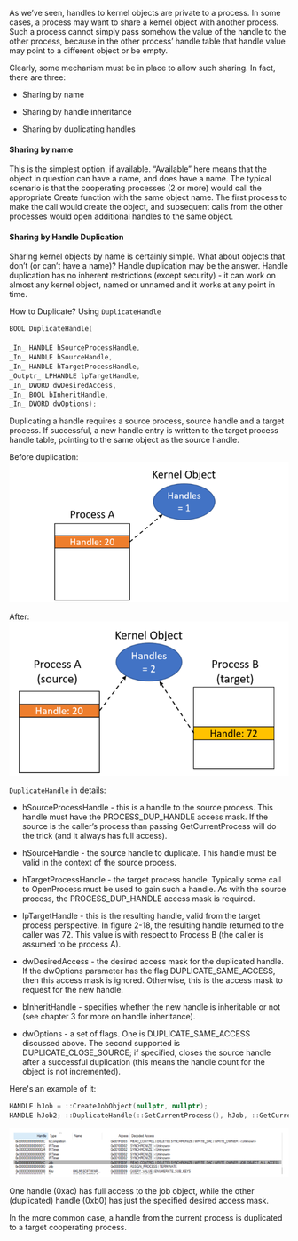 As we’ve seen, handles to kernel objects are private to a process. In some cases, a process may want to share a kernel object with another process. Such a process cannot simply pass somehow the value of the handle to the other process, because in the other process’ handle table that handle value may point to a different object or be empty.

Clearly, some mechanism must be in place to allow such sharing. In fact, there are three:

- Sharing by name

- Sharing by handle inheritance

- Sharing by duplicating handles

#### Sharing by name

This is the simplest option, if available. “Available” here means that the object in question can have a name, and does have a name. The typical scenario is that the cooperating processes (2 or more) would call the appropriate Create function with the same object name. The first process to make the call would create the object, and subsequent calls from the other processes would open additional handles to the same object.

#### Sharing by Handle Duplication

Sharing kernel objects by name is certainly simple. What about objects that don’t (or can’t have a name)? Handle duplication may be the answer. Handle duplication has no inherent restrictions (except security) - it can work on almost any kernel object, named or unnamed and it works at any point in time.

How to Duplicate? Using `DuplicateHandle`
```c
BOOL DuplicateHandle(

_In_ HANDLE hSourceProcessHandle, 
_In_ HANDLE hSourceHandle, 
_In_ HANDLE hTargetProcessHandle, 
_Outptr_ LPHANDLE lpTargetHandle, 
_In_ DWORD dwDesiredAccess, 
_In_ BOOL bInheritHandle,
_In_ DWORD dwOptions);
```

Duplicating a handle requires a source process, source handle and a target process. If successful, a new handle entry is written to the target process handle table, pointing to the same object as the source handle.

Before duplication:
![](../Media/Pasted%20image%2020250314233631.png)

After:
![](../Media/Pasted%20image%2020250314233653.png)

`DuplicateHandle` in details:
- hSourceProcessHandle - this is a handle to the source process. This handle must have the PROCESS_DUP_HANDLE access mask. If the source is the caller’s process than passing GetCurrentProcess will do the trick (and it always has full access).
	
- hSourceHandle - the source handle to duplicate. This handle must be valid in the context of the source process.
	
- hTargetProcessHandle - the target process handle. Typically some call to OpenProcess must be used to gain such a handle. As with the source process, the PROCESS_DUP_HANDLE access mask is required.
	
- lpTargetHandle - this is the resulting handle, valid from the target process perspective. In figure 2-18, the resulting handle returned to the caller was 72. This value is with respect to Process B (the caller is assumed to be process A).
	
- dwDesiredAccess - the desired access mask for the duplicated handle. If the dwOptions parameter has the flag DUPLICATE_SAME_ACCESS, then this access mask is ignored. Otherwise, this is the access mask to request for the new handle.
	
- bInheritHandle - specifies whether the new handle is inheritable or not (see chapter 3 for more on handle inheritance).
	
- dwOptions - a set of flags. One is DUPLICATE_SAME_ACCESS discussed above. The second supported is DUPLICATE_CLOSE_SOURCE; if specified, closes the source handle after a successful duplication (this means the handle count for the object is not incremented).

Here's an example of it:
```c
HANDLE hJob = ::CreateJobObject(nullptr, nullptr); 
HANDLE hJob2; ::DuplicateHandle(::GetCurrentProcess(), hJob, ::GetCurrentProcess(), &hJob2, JOB_OBJECT_ASSIGN_PROCESS | JOB_OBJECT_TERMINATE, FALSE, 0);
```

![](../Media/Pasted%20image%2020250314234055.png)

One handle (0xac) has full access to the job object, while the other (duplicated) handle (0xb0) has just the specified desired access mask.

In the more common case, a handle from the current process is duplicated to a target cooperating process.

